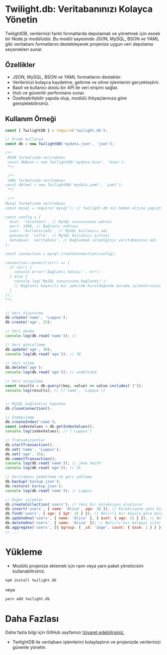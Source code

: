 # Twilight.db: Veritabanınızı Kolayca Yönetin

TwilightDB, verilerinizi farklı formatlarda depolamak ve yönetmek için esnek bir Node.js modülüdür. Bu modül sayesinde JSON, MySQL, BSON ve YAML gibi veritabanı formatlarını destekleyerek projenize uygun veri depolama seçenekleri sunar.

## Özellikler

- JSON, MySQL, BSON ve YAML formatlarını destekler.
- Verilerinizi kolayca kaydetme, getirme ve silme işlemlerini gerçekleştirir.
- Basit ve kullanıcı dostu bir API ile veri erişimi sağlar.
- Hızlı ve güvenilir performans sunar.
- Özelleştirilebilir yapıda olup, modülü ihtiyaçlarınıza göre genişletebilirsiniz.

## Kullanım Örneği

```javascript
const { TwilightDB } = require('twilight.db');

// Örnek kullanım
const db = new TwilightDB('mydata.json', 'json'); 

/**
 BSON formatında veritabanı 
 const dbBson = new TwilightDB('mydata.bson', 'bson');
 **/

 /**
 YAML formatında veritabanı
const dbYaml = new TwilightDB('mydata.yaml', 'yaml');
 **/
 
 /**
Mysql formatında veritabanı 
const mysql = require('mysql'); // twilight.db nin hemen altına yapıştırcan

const config = {
  host: 'localhost', // MySQL sunucusunun adresi
  port: 3306, // Bağlantı noktası
  user: 'kullaniciadi', // MySQL kullanıcı adı
  password: 'sifre', // MySQL kullanıcı şifresi
  database: 'veritabani', // Bağlanmak istediğiniz veritabanının adı
};

const connection = mysql.createConnection(config);

connection.connect((err) => {
  if (err) {
    console.error('Bağlantı hatası:', err);
  } else {
    console.log('MySQL sunucusuna bağlandı!');
    // Bağlantı başarılı bir şekilde kurulduğunda burada işlemlerinizi yapabilirsiniz.
  }
});
**/


// Veri oluşturma
db.create('name', 'Luppux');
db.create('age', 25);

// Veri okuma
console.log(db.read('name')); // 

// Veri güncelleme
db.update('age', 30);
console.log(db.read('age')); // 30

// Veri silme
db.delete('age');
console.log(db.read('age')); // undefined

// Veri sorgulama
const results = db.query((key, value) => value.includes('J'));
console.log(results); // [['name', 'Luppux']]


// MySQL bağlantısı kapatma
db.closeConnection();

// İndeksleme
db.createIndex('name');
const indexValues = db.getIndexValues();
console.log(indexValues); // ['Luppux']

// Transaksiyonlar
db.startTransaction();
db.set('name', 'Luppux');
db.set('age', 35);
db.commitTransaction();
console.log(db.read('name')); // Jane Smith
console.log(db.read('age')); // 35

// Veritabanı yedekleme ve geri yükleme
db.backup('backup.json');
db.restore('backup.json');
console.log(db.read('name')); // Luppux

// Diğer işlemler
db.createCollection('users'); // Yeni bir koleksiyon oluşturur
db.insert('users', { name: 'Alice', age: 30 }); // Koleksiyona yeni bir belge ekler
db.find('users', { age: { $gt: 25 } }); // Belirli bir koşula göre belgeleri bulur
db.updateOne('users', { name: 'Alice' }, { $set: { age: 31 } }); // Belirli bir belgeyi günceller
db.deleteOne('users', { name: 'Alice' }); // Belirli bir belgeyi siler
db.aggregate('users', [{ $group: { _id: '$age', count: { $sum: 1 } } }]); // Agregasyon işlemi yapar
// ...

```

# Yükleme 

- Modülü projenize eklemek için npm veya yarn paket yöneticisini kullanabilirsiniz.

```bash
npm install twilight.db
```
veya
```bash
yarn add twilight.db
```

# Daha Fazlası
Daha fazla bilgi için GitHub sayfamızı [!ziyaret edebilirsiniz.](https://www.npmjs.com/package/twilight.db)

- TwilightDB ile veritabanı işlemlerini kolaylaştırın ve projenizde verilerinizi güvenle yönetin.
